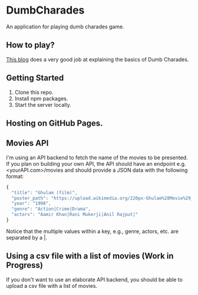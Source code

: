 # DumbCharades
An application for playing dumb  charades game. 

## How to play?
[This blog](https://blog.venuelook.com/how-to-play-dumb-charades.html) does a very good job at explaining the basics of Dumb Charades.

## Getting Started
1. Clone this repo.
2. Install npm packages.
3. Start the server locally.

## Hosting on GitHub Pages.

## Movies API
I'm using an API backend to fetch the name of the movies to be presented. If you plan on building your own API, the API should have an endpoint e.g. <yourAPI.com>/movies
and should provide a JSON data with the following format:
```javascript
{
  "title": "Ghulam (film)", 
  "poster_path": "https://upload.wikimedia.org/220px-Ghulam%28Movie%29_Poster.jpg", 
  "year": "1998", 
  "genre": "Action|Crime|Drama", 
  "actors": "Aamir Khan|Rani Mukerji|Anil Rajput|"
}
```
Notice that the multiple values within a key, e.g., genre, actors, etc. are separated by a |.

## Using a csv file with a list of movies (Work in Progress)
If you don't want to use an elaborate API backend, you should be able to upload a csv file with a list of movies.
